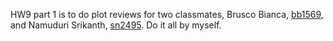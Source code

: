 HW9 part 1 is to do plot reviews for two classmates, Brusco Bianca, [bb1569](https://github.com/biabbiassago/PUI2017_bb1569/tree/master/HW8_bb1569), and Namuduri Srikanth, [sn2495](https://github.com/srikanth261/PUI2017_sn2495/tree/master/HW8_sn2495).
Do it all by myself.
